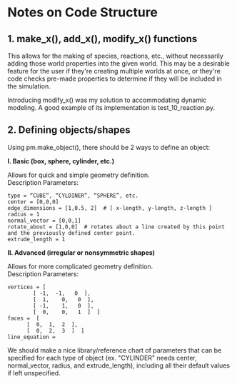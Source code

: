 # Notes on Code Structure

## 1. make_x(), add_x(), modify_x() functions

This allows for the making of species, reactions, etc., without necessarily adding those world properties into the given world. 
This may be a desirable feature for the user if they're creating multiple worlds at once, or they're code checks pre-made properties to 
determine if they will be included in the simulation. 

Introducing modify_x() was my solution to accommodating dynamic modeling. A good example of its implementation is test_10_reaction.py.

## 2. Defining objects/shapes

Using pm.make_object(), there should be 2 ways to define an object:

**I. Basic (box, sphere, cylinder, etc.)**

Allows for quick and simple geometry definition. \
Description Parameters:

```
type = “CUBE”, “CYLDINER”, “SPHERE”, etc.
center = [0,0,0]
edge_dimensions = [1,0.5, 2]  # [ x-length, y-length, z-length ]
radius = 1
normal_vector = [0,0,1]
rotate_about = [1,0,0]  # rotates about a line created by this point and the previously defined center point.
extrude_length = 1
```

**II. Advanced (irregular or nonsymmetric shapes)**

Allows for more complicated geometry definition. \
Description Parameters:

```
vertices = [ 
	    [ -1,  -1,   0  ], 
	    [  1,    0,   0  ], 
	    [ -1,    1,   0  ], 
	    [  0,    0,   1  ]  ]
faces =  [
	  [  0,  1,  2  ],
	  [  0,  2,  3  ]  ] 
line_equation = 
```
We should make a nice library/reference chart of parameters that can be specified for each type of object (ex. "CYLINDER" needs center, 
normal_vector, radius, and extrude_length), including all their default values if left unspecified.


